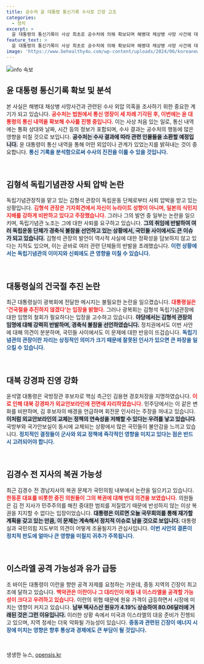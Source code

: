 ```yaml
---
title: 공수처 윤 대통령 통신기록 수사로 긴장 고조
categories:
  - 정치
excerpt: >
  윤 대통령의 통신기록이 사상 최초로 공수처에 의해 확보되며 해병대 채상병 사망 사건에 대한 수사에 불이 붙고 있습니다. 김형석 독립기념관장은 독립운동가들로부터 거센 사퇴 압박에 직면하며, 대북 강경파를 중심으로 한 외교안보라인 개편도 논란을 일으키고 있습니다.
feature_text: >
  윤 대통령의 통신기록이 사상 최초로 공수처에 의해 확보되며 해병대 채상병 사망 사건에 대한 수사에 불이 붙고 있습니다. 김형석 독립기념관장은 독립운동가들로부터 거센 사퇴 압박에 직면하며, 대북 강경파를 중심으로 한 외교안보라인 개편도 논란을 일으키고 있습니다.
image: 'https://www.behealthy4u.com/wp-content/uploads/2024/06/koreanews.jpg'
---
```


<p><img src="https://www.behealthy4u.com/wp-content/uploads/2024/06/koreanews.jpg" alt="info 속보" /></p>

<h2 data-ke-size="size26">윤 대통령 통신기록 확보 및 분석</h2>

<p data-ke-size="size16">본 사실은 해병대 채상병 사망사건과 관련된 수사 외압 의혹을 조사하기 위한 중요한 계기가 되고 있습니다. <b><span style="color: #ee2323;">공수처는 법원에서 통신 영장이 세 차례 기각된 후, 이번에는 윤 대통령의 통신 내역을 확보해 수사를 진행 중입니다.</span></b> 이는 사상 처음 있는 일로, 통신 내역에는 통화 상대와 날짜, 시간 등의 정보가 포함되며, 수사 결과는 공수처의 행동에 많은 영향을 미칠 것으로 보입니다. <b><span style="background-color: #21538527;">공수처는 수사 결과에 따라 관련 인물들을 소환할 예정입니다.</span></b> 윤 대통령이 통신 내역을 통해 어떤 외압이나 관계가 있었는지를 밝혀내는 것이 중요합니다. <b><span style="color: #1a5490;">통신 기록을 분석함으로써 수사의 진전을 이룰 수 있을 것입니다.</span></b></p>

<p data-ke-size="size16">&nbsp;</p>

<h2 data-ke-size="size26">김형석 독립기념관장 사퇴 압박 논란</h2>

<p data-ke-size="size16">독립기념관장직을 맡고 있는 김형석 관장이 독립운동 단체로부터 사퇴 압박을 받고 있는 상황입니다. <b><span style="color: #ee2323;">김형석 관장은 기자회견에서 자신이 뉴라이트 성향이 아니며, 일본의 식민지 지배를 강하게 비판하고 있다고 주장했습니다.</span></b> 그러나 그의 발언 중 일부는 논란을 일으키며, 독립기념관 노조는 그에 대한 사퇴를 요구하고 있습니다. <b><span style="background-color: #21538527;">그의 취임에 반발하여 여러 독립운동 단체가 경축식 불참을 선언하고 있는 상황에서, 국민들 사이에서도 큰 이슈가 되고 있습니다.</span></b> 김형석 관장의 발언이 역사적 사실에 대한 정확성을 담보하지 않고 있다는 지적도 있으며, 이는 곧바로 여러 관련 단체들의 반발을 초래했습니다. <b><span style="color: #1a5490;">이런 상황에서는 독립기념관의 이미지와 신뢰에도 큰 영향을 미칠 수 있습니다.</span></b></p>

<p data-ke-size="size16">&nbsp;</p>

<h2 data-ke-size="size26">대통령실의 건국절 추진 논란</h2>

<p data-ke-size="size16">최근 대통령실이 광복회에 전달한 메시지는 불필요한 논란을 일으켰습니다. <b><span style="color: #ee2323;">대통령실은 '건국절을 추진하지 않겠다'는 입장을 밝혔다.</span></b> 그러나 광복회는 김형석 독립기념관장에 대한 임명의 철회가 필요하다는 입장을 고수하고 있습니다. <b><span style="background-color: #21538527;">야당에서는 김형석 관장의 임명에 대해 강력히 반발하며, 경축식 불참을 선언하였습니다.</span></b> 정치권에서도 이번 사안에 대해 의견이 분분하며, 국민들 사이에서도 이 문제에 대한 반응이 뜨겁습니다. <b><span style="color: #1a5490;">독립기념관의 관장이란 자리는 상징적인 의미가 크기 때문에 잘못된 인사가 있으면 큰 파장을 일으킬 수 있습니다.</span></b></p>

<p data-ke-size="size16">&nbsp;</p>

<h2 data-ke-size="size26">대북 강경파 진영 강화</h2>

<p data-ke-size="size16">윤석열 대통령은 국방장관 후보자로 핵심 측근인 김용현 경호처장을 지명하였습니다. <b><span style="color: #ee2323;">이로 인해 대북 강경파가 외교안보라인에 전면에 자리하였습니다.</span></b> 민주당에서는 이 같은 변화를 비판하며, 김 후보자의 배경을 언급하며 회전문 인사라는 주장을 꺼내고 있습니다. <b><span style="background-color: #21538527;">이처럼 외교안보라인의 교체는 정책의 연속성을 저해할 수 있다는 우려를 낳고 있습니다</span></b>. 국방부와 국가안보실이 동시에 교체되는 상황에서 많은 국민들이 불안감을 느끼고 있습니다. <b><span style="color: #1a5490;">정치적인 결정들이 군사와 외교 정책에 즉각적인 영향을 미치고 있다는 점은 반드시 고려되어야 합니다.</span></b></p>

<p data-ke-size="size16">&nbsp;</p>

<h2 data-ke-size="size26">김경수 전 지사의 복권 가능성</h2>

<p data-ke-size="size16">최근 김경수 전 경남지사의 복권 문제가 국민의힘 내부에서 논란을 일으키고 있습니다. <b><span style="color: #ee2323;">한동훈 대표를 비롯한 중진 의원들이 그의 복권에 대해 반대 의견을 보였습니다.</span></b> 의원들은 김 전 지사가 민주주의를 해친 중대한 범죄를 저질렀기 때문에 반성하지 않는 이상 복권을 지지할 수 없다는 입장이었습니다. <b><span style="background-color: #21538527;">대통령은 이르면 오늘 국무회의를 통해 재가할 계획을 갖고 있는 만큼, 이 문제는 계속해서 정치적 이슈로 남을 것으로 보입니다.</span></b> 대통령실과 국민의힘 지도부의 의견이 어떻게 조율될지가 관심사입니다. <b><span style="color: #1a5490;">이번 사안의 결론이 정치적 판도에 얼마나 큰 영향을 미칠지 귀추가 주목됩니다.</span></b></p>

<p data-ke-size="size16">&nbsp;</p>

<h2 data-ke-size="size26">이스라엘 공격 가능성과 유가 급등</h2>

<p data-ke-size="size16">조 바이든 대통령이 이란을 향한 공격 자제를 요청하는 가운데, 중동 지역의 긴장이 최고조에 달하고 있습니다. <b><span style="color: #ee2323;">백악관은 이란이나 그 대리인이 며칠 내 이스라엘을 공격할 가능성이 크다고 우려하고 있습니다.</span></b> 이란의 위협 때문에 원유 가격이 급등하면서 시장에 미치는 영향이 커지고 있습니다. <b><span style="background-color: #21538527;">남부 텍사스산 원유가 4.19% 상승하여 80.06달러에 거래된 것은 그런 이유입니다.</span></b> 이러한 상황 속에서 미국과 이스라엘의 대응 준비가 진행되고 있으며, 지역 정세는 더욱 악화될 가능성이 있습니다. <b><span style="color: #1a5490;">중동과 관련된 긴장이 에너지 시장에 미치는 영향은 향후 통상과 경제에도 큰 부담이 될 것입니다.</span></b></p>

<p data-ke-size="size16">&nbsp;</p>
생생한 뉴스, <a href="https://opensis.kr" rel="dofollow">opensis.kr</a>


